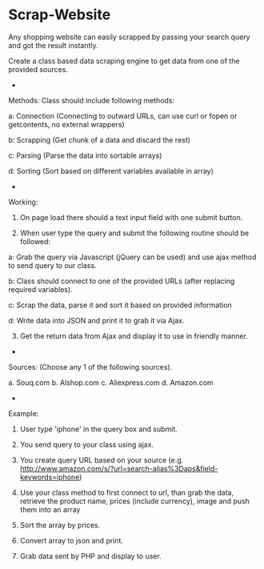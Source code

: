 # Scrap-Website
Any shopping website can easily scrapped by passing your search query and got the result instantly.


Create a class based data scraping engine to get data from one of the provided sources.

- 
Methods:
Class should include following methods:
  
a: Connection (Connecting to outward URLs, can use curl or fopen or getcontents, no external wrappers)
  
b: Scrapping (Get chunk of a data and discard the rest)
  
c: Parsing (Parse the data into sortable arrays)
  
d: Sorting (Sort based on different variables available in array)

- 


Working:
1. On page load there should a text input field with one submit button. 

2. When user type the query and submit the following routine should be followed:
  
a: Grab the query via Javascript (jQuery can be used) and use ajax method to send query to our class.
  
b: Class should connect to one of the provided URLs (after replacing required variables).
  
c: Scrap the data, parse it and sort it based on provided information
  
d: Write data into JSON and print it to grab it via Ajax.


3. Get the return data from Ajax and display it to use in friendly manner.

- 

Sources: (Choose any 1 of the following sources).

a. Souq.com
b. Alshop.com
c. Aliexpress.com
d. Amazon.com


- 
Example:
1. User type 'iphone' in the query box and submit.

2. You send query to your class using ajax.

3. You create query URL based on your source (e.g. http://www.amazon.com/s/?url=search-alias%3Daps&field-keywords=iphone)

4. Use your class method to first connect to url, than grab the data, retrieve the product name, prices (include currency), 
image and push them into an array

5. Sort the array by prices.
6. Convert array to json and print.

7. Grab data sent by PHP and display to user.

